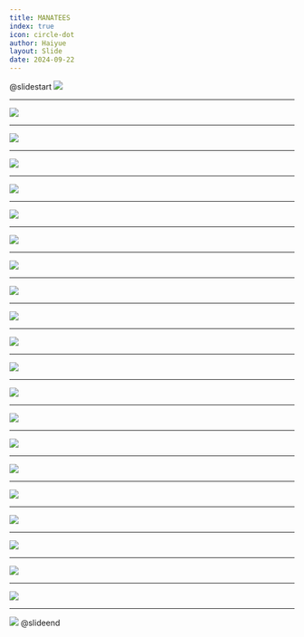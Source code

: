 ```yaml
---
title: MANATEES
index: true
icon: circle-dot
author: Haiyue
layout: Slide
date: 2024-09-22
---
```

 
@slidestart
![](https://raw.githubusercontent.com/yclord/reading/refs/heads/master/english/Level-P/MANATEES/001.webp)

---

![](https://raw.githubusercontent.com/yclord/reading/refs/heads/master/english/Level-P/MANATEES/002.webp)

---

![](https://raw.githubusercontent.com/yclord/reading/refs/heads/master/english/Level-P/MANATEES/003.webp)

---

![](https://raw.githubusercontent.com/yclord/reading/refs/heads/master/english/Level-P/MANATEES/004.webp)

---

![](https://raw.githubusercontent.com/yclord/reading/refs/heads/master/english/Level-P/MANATEES/005.webp)

---

![](https://raw.githubusercontent.com/yclord/reading/refs/heads/master/english/Level-P/MANATEES/006.webp)

---

![](https://raw.githubusercontent.com/yclord/reading/refs/heads/master/english/Level-P/MANATEES/007.webp)

---

![](https://raw.githubusercontent.com/yclord/reading/refs/heads/master/english/Level-P/MANATEES/008.webp)

---

![](https://raw.githubusercontent.com/yclord/reading/refs/heads/master/english/Level-P/MANATEES/009.webp)

---

![](https://raw.githubusercontent.com/yclord/reading/refs/heads/master/english/Level-P/MANATEES/010.webp)

---

![](https://raw.githubusercontent.com/yclord/reading/refs/heads/master/english/Level-P/MANATEES/011.webp)

---

![](https://raw.githubusercontent.com/yclord/reading/refs/heads/master/english/Level-P/MANATEES/012.webp)

---

![](https://raw.githubusercontent.com/yclord/reading/refs/heads/master/english/Level-P/MANATEES/013.webp)

---

![](https://raw.githubusercontent.com/yclord/reading/refs/heads/master/english/Level-P/MANATEES/014.webp)

---

![](https://raw.githubusercontent.com/yclord/reading/refs/heads/master/english/Level-P/MANATEES/015.webp)

---

![](https://raw.githubusercontent.com/yclord/reading/refs/heads/master/english/Level-P/MANATEES/016.webp)

---

![](https://raw.githubusercontent.com/yclord/reading/refs/heads/master/english/Level-P/MANATEES/017.webp)

---

![](https://raw.githubusercontent.com/yclord/reading/refs/heads/master/english/Level-P/MANATEES/018.webp)

---

![](https://raw.githubusercontent.com/yclord/reading/refs/heads/master/english/Level-P/MANATEES/019.webp)

---

![](https://raw.githubusercontent.com/yclord/reading/refs/heads/master/english/Level-P/MANATEES/020.webp)

---

![](https://raw.githubusercontent.com/yclord/reading/refs/heads/master/english/Level-P/MANATEES/021.webp)

---

![](https://raw.githubusercontent.com/yclord/reading/refs/heads/master/english/Level-P/MANATEES/022.webp)
@slideend